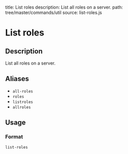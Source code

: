 title: List roles
description: List all roles on a server.
path: tree/master/commands/util
source: list-roles.js

# List roles

## Description

List all roles on a server.

## Aliases

* `all-roles`
* `roles`
* `listroles`
* `allroles`

## Usage

### Format

`list-roles`
